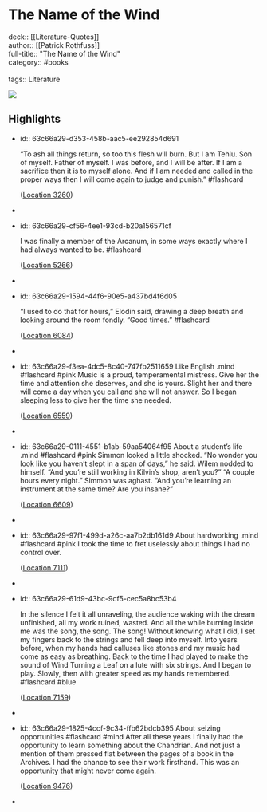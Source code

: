 # The Name of the Wind

deck:: [[Literature-Quotes]]\
author:: [[Patrick Rothfuss]]\
full-title:: "The Name of the Wind"\
category:: #books\
\
tags:: Literature  

![](https://images-na.ssl-images-amazon.com/images/I/51MUF7bj-lL._SL200_.jpg)
## Highlights
- id:: 63c66a29-d353-458b-aac5-ee292854d691
  
  “To ash all things return, so too this flesh will burn. But I am Tehlu. Son of myself. Father of myself. I was before, and I will be after. If I am a sacrifice then it is to myself alone. And if I am needed and called in the proper ways then I will come again to judge and punish.” #flashcard 
  
  
    ([Location 3260](https://readwise.io/to_kindle?action=open&asin=B003HV0TN2&location=3260))
-
- id:: 63c66a29-cf56-4ee1-93cd-b20a156571cf
  
  I was finally a member of the Arcanum, in some ways exactly where I had always wanted to be. #flashcard 
  
  
    ([Location 5266](https://readwise.io/to_kindle?action=open&asin=B003HV0TN2&location=5266))
-
- id:: 63c66a29-1594-44f6-90e5-a437bd4f6d05
  
  “I used to do that for hours,” Elodin said, drawing a deep breath and looking around the room fondly. “Good times.” #flashcard 
  
  
    ([Location 6084](https://readwise.io/to_kindle?action=open&asin=B003HV0TN2&location=6084))
-
- id:: 63c66a29-f3ea-4dc5-8c40-747fb2511659
   Like English .mind #flashcard  #pink 
    Music is a proud, temperamental mistress. Give her the time and attention she deserves, and she is yours. Slight her and there will come a day when you call and she will not answer. So I began sleeping less to give her the time she needed.
  
    ([Location 6559](https://readwise.io/to_kindle?action=open&asin=B003HV0TN2&location=6559))
-
- id:: 63c66a29-0111-4551-b1ab-59aa54064f95
   About a student’s life .mind #flashcard  #pink 
    Simmon looked a little shocked. “No wonder you look like you haven’t slept in a span of days,” he said. Wilem nodded to himself. “And you’re still working in Kilvin’s shop, aren’t you?” “A couple hours every night.” Simmon was aghast. “And you’re learning an instrument at the same time? Are you insane?”
  
    ([Location 6609](https://readwise.io/to_kindle?action=open&asin=B003HV0TN2&location=6609))
-
- id:: 63c66a29-97f1-499d-a26c-aa7b2db161d9
   About hardworking .mind #flashcard  #pink 
    I took the time to fret uselessly about things I had no control over.
  
    ([Location 7111](https://readwise.io/to_kindle?action=open&asin=B003HV0TN2&location=7111))
-
- id:: 63c66a29-61d9-43bc-9cf5-cec5a8bc53b4
  
  In the silence I felt it all unraveling, the audience waking with the dream unfinished, all my work ruined, wasted. And all the while burning inside me was the song, the song. The song! Without knowing what I did, I set my fingers back to the strings and fell deep into myself. Into years before, when my hands had calluses like stones and my music had come as easy as breathing. Back to the time I had played to make the sound of Wind Turning a Leaf on a lute with six strings. And I began to play. Slowly, then with greater speed as my hands remembered. #flashcard  #blue 
  
  
    ([Location 7159](https://readwise.io/to_kindle?action=open&asin=B003HV0TN2&location=7159))
-
- id:: 63c66a29-1825-4ccf-9c34-ffb62bdcb395
   About seizing opportunities #flashcard  #mind 
    After all these years I finally had the opportunity to learn something about the Chandrian. And not just a mention of them pressed flat between the pages of a book in the Archives. I had the chance to see their work firsthand. This was an opportunity that might never come again.
  
    ([Location 9476](https://readwise.io/to_kindle?action=open&asin=B003HV0TN2&location=9476))
-